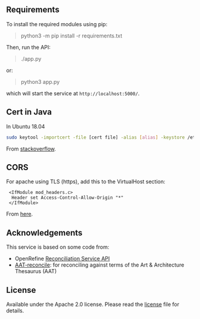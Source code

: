 ## Requirements

To install the required modules using pip:

> python3 -m pip install -r requirements.txt

Then, run the API:

> ./app.py

or:

> python3 app.py

which will start the service at `http://localhost:5000/`.

## Cert in Java

In Ubuntu 18.04

```bash
sudo keytool -importcert -file [cert file] -alias [alias] -keystore /etc/ssl/certs/java/cacerts
```

From [stackoverflow](https://stackoverflow.com/a/36427118).

## CORS

For apache using TLS (https), add this to the VirtualHost section:

```
 <IfModule mod_headers.c>
  Header set Access-Control-Allow-Origin "*"
 </IfModule>
```

From [here](https://enable-cors.org/server_apache.html).

## Acknowledgements

This service is based on some code from:

 * OpenRefine [Reconciliation Service API](https://github.com/OpenRefine/OpenRefine/wiki/Reconciliation-Service-API)
 * [AAT-reconcile](https://github.com/mphilli/AAT-reconcile): for reconciling against terms of the Art & Architecture Thesaurus (AAT)

## License

Available under the Apache 2.0 license. Please read the [license](LICENSE) file for details. 
